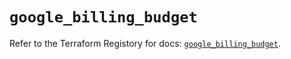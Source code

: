 # `google_billing_budget`

Refer to the Terraform Registory for docs: [`google_billing_budget`](https://registry.terraform.io/providers/hashicorp/google-beta/4.64.0/docs/resources/google_billing_budget).
